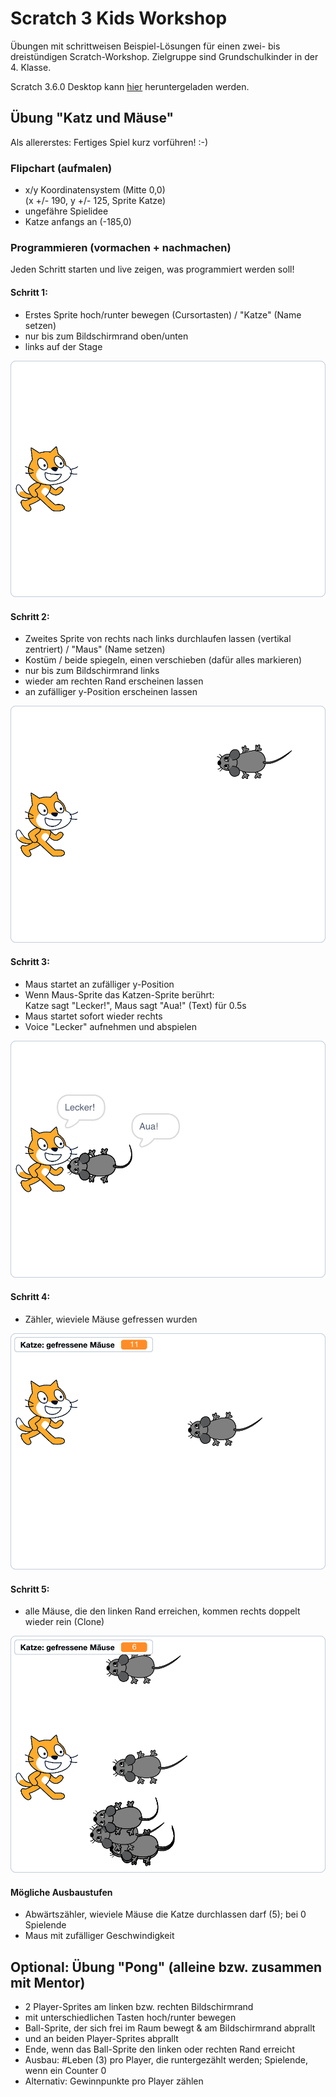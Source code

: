 # Scratch 3 Kids Workshop

Übungen mit schrittweisen Beispiel-Lösungen für einen zwei- bis dreistündigen Scratch-Workshop.
Zielgruppe sind Grundschulkinder in der 4. Klasse.

Scratch 3.6.0 Desktop kann [hier](https://scratch.mit.edu/download) heruntergeladen werden.


## Übung "Katz und Mäuse"

Als allererstes: Fertiges Spiel kurz vorführen! :-)

### Flipchart (aufmalen)

- x/y Koordinatensystem (Mitte 0,0) \
  (x +/- 190, y +/- 125, Sprite Katze)
- ungefähre Spielidee
- Katze anfangs an (-185,0)

### Programmieren (vormachen + nachmachen)

Jeden Schritt starten und live zeigen, was programmiert werden soll!

#### Schritt 1:
  - Erstes Sprite hoch/runter bewegen (Cursortasten) / "Katze" (Name setzen)
  - nur bis zum Bildschirmrand oben/unten
  - links auf der Stage

![Screenshot Schritt 1](screenshots/step1.png)

#### Schritt 2:
  - Zweites Sprite von rechts nach links durchlaufen lassen (vertikal zentriert) / "Maus" (Name setzen)
  - Kostüm / beide spiegeln, einen verschieben (dafür alles markieren)
  - nur bis zum Bildschirmrand links
  - wieder am rechten Rand erscheinen lassen
  - an zufälliger y-Position erscheinen lassen

![Screenshot Schritt 2](screenshots/step2.png)

#### Schritt 3:
  - Maus startet an zufälliger y-Position
  - Wenn Maus-Sprite das Katzen-Sprite berührt: \
    Katze sagt "Lecker!", Maus sagt "Aua!" (Text) für 0.5s
  - Maus startet sofort wieder rechts
  - Voice "Lecker" aufnehmen und abspielen

![Screenshot Schritt 3](screenshots/step3.png)

#### Schritt 4:
  - Zähler, wieviele Mäuse gefressen wurden

![Screenshot Schritt 4](screenshots/step4.png)

#### Schritt 5:
  - alle Mäuse, die den linken Rand erreichen, kommen rechts doppelt wieder rein (Clone)

![Screenshot Schritt 5](screenshots/step5.png)

#### Mögliche Ausbaustufen

- Abwärtszähler, wieviele Mäuse die Katze durchlassen darf (5); bei 0 Spielende
- Maus mit zufälliger Geschwindigkeit



## Optional: Übung "Pong" (alleine bzw. zusammen mit Mentor)

- 2 Player-Sprites am linken bzw. rechten Bildschirmrand
- mit unterschiedlichen Tasten hoch/runter bewegen
- Ball-Sprite, der sich frei im Raum bewegt & am Bildschirmrand abprallt
- und an beiden Player-Sprites abprallt
- Ende, wenn das Ball-Sprite den linken oder rechten Rand erreicht
- Ausbau: #Leben (3) pro Player, die runtergezählt werden; Spielende, wenn ein Counter 0
- Alternativ: Gewinnpunkte pro Player zählen
